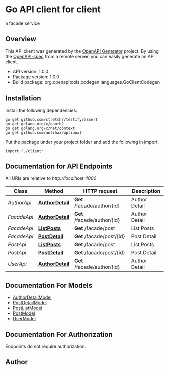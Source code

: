 # Go API client for client

a facade service

## Overview
This API client was generated by the [OpenAPI Generator](https://openapi-generator.tech) project.  By using the [OpenAPI-spec](https://www.openapis.org/) from a remote server, you can easily generate an API client.

- API version: 1.0.0
- Package version: 1.0.0
- Build package: org.openapitools.codegen.languages.GoClientCodegen

## Installation

Install the following dependencies:
```
go get github.com/stretchr/testify/assert
go get golang.org/x/oauth2
go get golang.org/x/net/context
go get github.com/antihax/optional
```

Put the package under your project folder and add the following in import:
```golang
import "./client"
```

## Documentation for API Endpoints

All URIs are relative to *http://localhost:4000*

Class | Method | HTTP request | Description
------------ | ------------- | ------------- | -------------
*AuthorApi* | [**AuthorDetail**](docs/AuthorApi.md#authordetail) | **Get** /facade/author/{id} | Author Detail
*FacadeApi* | [**AuthorDetail**](docs/FacadeApi.md#authordetail) | **Get** /facade/author/{id} | Author Detail
*FacadeApi* | [**ListPosts**](docs/FacadeApi.md#listposts) | **Get** /facade/post | List Posts
*FacadeApi* | [**PostDetail**](docs/FacadeApi.md#postdetail) | **Get** /facade/post/{id} | Post Detail
*PostApi* | [**ListPosts**](docs/PostApi.md#listposts) | **Get** /facade/post | List Posts
*PostApi* | [**PostDetail**](docs/PostApi.md#postdetail) | **Get** /facade/post/{id} | Post Detail
*UserApi* | [**AuthorDetail**](docs/UserApi.md#authordetail) | **Get** /facade/author/{id} | Author Detail


## Documentation For Models

 - [AuthorDetailModel](docs/AuthorDetailModel.md)
 - [PostDetailModel](docs/PostDetailModel.md)
 - [PostListModel](docs/PostListModel.md)
 - [PostModel](docs/PostModel.md)
 - [UserModel](docs/UserModel.md)


## Documentation For Authorization
 Endpoints do not require authorization.


## Author



